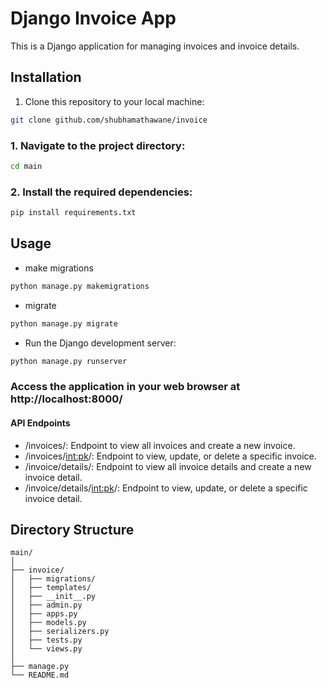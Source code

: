 # Django Invoice App

This is a Django application for managing invoices and invoice details.

## Installation

1. Clone this repository to your local machine:

```bash
git clone github.com/shubhamathawane/invoice
```

### 1. Navigate to the project directory:
```bash
cd main
```

### 2. Install the required dependencies:
```bash
pip install requirements.txt
```

## Usage
- make migrations
```bash
python manage.py makemigrations
```
- migrate
```bash
python manage.py migrate
```

- Run the Django development server:
```bash
python manage.py runserver
```

### Access the application in your web browser at http://localhost:8000/

#### API Endpoints
- /invoices/: Endpoint to view all invoices and create a new invoice.
- /invoices/<int:pk>/: Endpoint to view, update, or delete a specific invoice.
- /invoice/details/: Endpoint to view all invoice details and create a new invoice detail.
- /invoice/details/<int:pk>/: Endpoint to view, update, or delete a specific invoice detail.

## Directory Structure

```
main/
│
├── invoice/
│   ├── migrations/
│   ├── templates/
│   ├── __init__.py
│   ├── admin.py
│   ├── apps.py
│   ├── models.py
│   ├── serializers.py
│   ├── tests.py
│   └── views.py
│
├── manage.py
└── README.md
```


